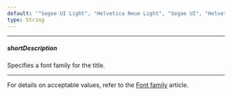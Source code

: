 ```yaml
---
default: '"Segoe UI Light", "Helvetica Neue Light", "Segoe UI", "Helvetica Neue", "Trebuchet MS", Verdana, sans-serif'
type: String
---
```

---
##### shortDescription
Specifies a font family for the title.

---
For details on acceptable values, refer to the [Font family](https://www.w3.org/TR/CSS21/fonts.html#propdef-font-family) article.